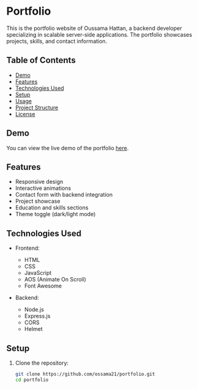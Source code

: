 # Portfolio

This is the portfolio website of Oussama Hattan, a backend developer specializing in scalable server-side applications. The portfolio showcases projects, skills, and contact information.

## Table of Contents

- [Demo](#demo)
- [Features](#features)
- [Technologies Used](#technologies-used)
- [Setup](#setup)
- [Usage](#usage)
- [Project Structure](#project-structure)
- [License](#license)

## Demo

You can view the live demo of the portfolio [here](https://yourwebsite.com).

## Features

- Responsive design
- Interactive animations
- Contact form with backend integration
- Project showcase
- Education and skills sections
- Theme toggle (dark/light mode)

## Technologies Used

- Frontend:
  - HTML
  - CSS
  - JavaScript
  - AOS (Animate On Scroll)
  - Font Awesome

- Backend:
  - Node.js
  - Express.js
  - CORS
  - Helmet

## Setup

1. Clone the repository:
   ```sh
   git clone https://github.com/ossama21/portfolio.git
   cd portfolio